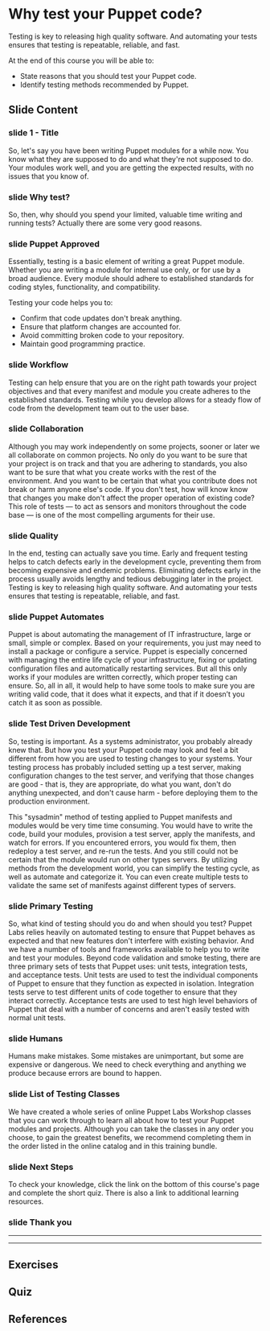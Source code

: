 # Why test your Puppet code?

Testing is key to releasing high quality software. And automating your tests ensures that testing is repeatable, reliable, and fast.  

At the end of this course you will be able to:

* State reasons that you should test your Puppet code.
* Identify testing methods  recommended by Puppet.


## Slide Content

### slide 1 - Title

So, let's say you have been writing Puppet modules for a while now. You know what they are supposed to do and  what they're not supposed to do. Your modules work well, and you are getting the expected results, with no issues that you know of.  
### slide  Why test?

So, then, why should you spend your limited, valuable time writing and running tests?  Actually there are some very good reasons.

### slide Puppet Approved

Essentially, testing is a basic element of writing a great Puppet module. Whether you are writing a module for internal use only, or for use by a broad audience. Every module should adhere to established standards for coding styles, functionality, and compatibility. 

Testing your code helps you to:

* Confirm that code updates don't break anything.
* Ensure that platform changes are accounted for.
* Avoid committing broken code to your repository.
* Maintain good programming practice.


### slide Workflow

Testing can help ensure that you are on the right path towards your project objectives and that every manifest and module you create adheres to the established standards. Testing while you develop allows for a steady flow of code from the development team out to the user base.


### slide Collaboration

Although you may work independently on some projects, sooner or later we all collaborate on common projects. No only do you want to be sure that your project is on track and that you are adhering to standards, you also want to be sure that what you create works with the rest of the environment. And you want to be certain that what you contribute does not break or harm anyone else's code. If you don't test, how will know know that changes you make don't affect the proper operation of existing code? This role of tests — to act as sensors and monitors throughout the code base — is one of the most compelling arguments for their use.

### slide Quality

In the end, testing can actually save you time.  Early and frequent testing helps to catch defects early in the development cycle, preventing them from becoming expensive and endemic problems. Eliminating defects early in the process usually avoids lengthy and tedious debugging later in the project. Testing is key to releasing high quality software. And automating your tests ensures that testing is repeatable, reliable, and fast.   

### slide Puppet Automates

Puppet is about automating the management of IT infrastructure, large or small, simple or complex. Based on your requirements, you just may need to install a package or configure a service. Puppet is especially concerned with managing the entire life cycle of your infrastructure, fixing or updating configuration files and automatically restarting services. But all this only works if your modules are written correctly, which proper testing can ensure. So, all in all, it would help to have some tools to make sure you are writing valid code, that it does what it expects, and that if it doesn’t you catch it as soon as possible. 

### slide Test Driven Development

So, testing is important. As a systems administrator, you probably already knew that. But how you test your Puppet code may look and feel a bit different from how you are used to testing changes to your systems. Your testing process has probably included setting up a test server, making configuration changes to the test server, and verifying that those changes are good - that is, they are appropriate, do what you want, don't do anything unexpected, and don't cause harm - before deploying them to the production environment. 

This "sysadmin" method of testing applied to Puppet manifests and modules would be very time time consuming. You would have to write the code, build your modules, provision a test server, apply the manifests, and watch for errors. If you encountered errors, you would fix them, then redeploy a test server, and re-run the tests. And you still could not be certain that the module would run on other types servers. By utilizing methods from the development world, you can simplify the testing cycle, as well as automate and categorize it. You can even create multiple tests to validate the same set of manifests against different types of servers.

### slide Primary Testing

So, what kind of testing should you do and when should you test? Puppet Labs relies heavily on automated testing to ensure that Puppet behaves as expected and that new features don't interfere with existing behavior. And we have a number of tools and frameworks available to help you to write and test your modules. Beyond code validation and smoke testing, there are three primary sets of tests that Puppet uses: unit tests, integration tests, and acceptance tests. Unit tests are used to test the individual components of Puppet to ensure that they function as expected in isolation. Integration tests serve to test different units of code together to ensure that they interact correctly. Acceptance tests are used to test high level behaviors of Puppet that deal with a number of concerns and aren't easily tested with normal unit tests.


### slide Humans

Humans make mistakes. Some mistakes are unimportant, but some are expensive or dangerous. We need to check everything and anything we produce because errors are bound to happen.  

### slide List of Testing Classes

We have created a whole series of online Puppet Labs Workshop classes that you can work through to learn all about how to test your Puppet modules and projects. Although you can take the classes in any order you choose, to gain the greatest benefits, we recommend completing them in the order listed in the online catalog and in this training bundle.

### slide Next Steps

To check your knowledge, click the link on the bottom of this course's page and complete the short quiz. There is also a link to additional learning resources.


### slide Thank you

------
------

## Exercises

## Quiz

## References